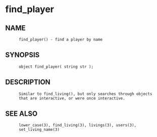 # find_player
## NAME
          find_player() - find a player by name

## SYNOPSIS
          object find_player( string str );

## DESCRIPTION
          Similar to find_living(), but only searches through objects
          that are interactive, or were once interactive.

## SEE ALSO
          lower_case(3), find_living(3), livings(3), users(3),
          set_living_name(3)
